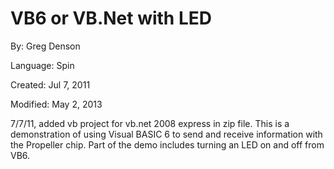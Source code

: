 # VB6 or VB.Net with LED

By: Greg Denson

Language: Spin

Created: Jul 7, 2011

Modified: May 2, 2013

7/7/11, added vb project for vb.net 2008 express in zip file. This is a demonstration of using Visual BASIC 6 to send and receive information with the Propeller chip. Part of the demo includes turning an LED on and off from VB6.
